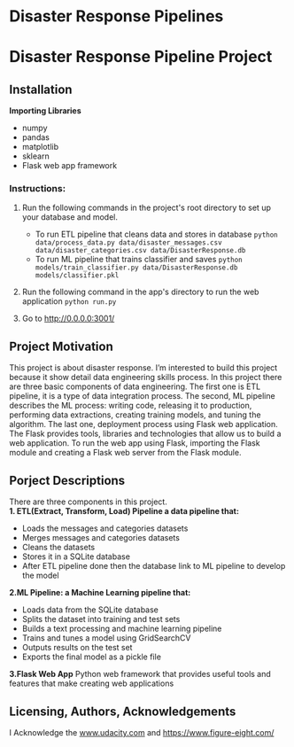 
# Disaster Response Pipelines

# Disaster Response Pipeline Project
## Installation
**Importing Libraries**</br>
* numpy
* pandas
* matplotlib
* sklearn
* Flask web app framework
### Instructions:
1. Run the following commands in the project's root directory to set up your database and model.
    - To run ETL pipeline that cleans data and stores in database
        `python data/process_data.py data/disaster_messages.csv data/disaster_categories.csv data/DisasterResponse.db`
    - To run ML pipeline that trains classifier and saves
        `python models/train_classifier.py data/DisasterResponse.db models/classifier.pkl`
2. Run the following command in the app's directory to run the web application 
    `python run.py`

3. Go to http://0.0.0.0:3001/

## Project Motivation
This project is about disaster response. I’m interested to build this project because it show detail data engineering skills process. In this project there are three basic components of data engineering. The first one is ETL pipeline, it is a type of data integration process. The second, ML pipeline describes the ML process: writing code, releasing it to production, performing data extractions, creating training models, and tuning the algorithm. The last one, deployment process using Flask web application. The Flask provides tools, libraries and technologies that allow us to build a web application. To run the web app using Flask, importing the Flask module and creating a Flask web server from the Flask module.
## Porject Descriptions 
There are three components in this project. </br>
**1. ETL(Extract, Transform, Load) Pipeline a data pipeline that:** 
* Loads the messages and categories datasets
* Merges messages and categories datasets
* Cleans the datasets
* Stores it in a SQLite database
* After ETL pipeline done then the database link to ML pipeline to develop the model

**2.ML Pipeline: a Machine Learning pipeline that:**
* Loads data from the SQLite database
* Splits the dataset into training and test sets
* Builds a text processing and machine learning pipeline
* Trains and tunes a model using GridSearchCV
* Outputs results on the test set
* Exports the final model as a pickle file
 
**3.Flask Web App**
Python web framework that provides useful tools and features that make creating web applications

## Licensing, Authors, Acknowledgements
I Acknowledge the www.udacity.com and https://www.figure-eight.com/

